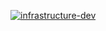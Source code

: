 [![infrastructure-dev](https://github.com/se-trofimov/AntiSpamTelegramBot/actions/workflows/terraform-dev.yaml/badge.svg)](https://github.com/se-trofimov/AntiSpamTelegramBot/actions/workflows/terraform-dev.yaml)